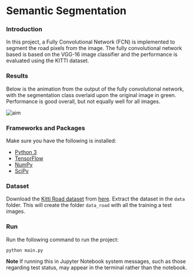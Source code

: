 # Semantic Segmentation
### Introduction
In this project, a Fully Convolutional Network (FCN) is implemented to segment the road pixels from the image. The fully convolutional network based is based on the VGG-16 image classifier and the performance is evaluated using the KITTI dataset.


### Results

Below is the animation from the output of the fully convolutional network, with the segmentation class overlaid upon the original image in green. Performance is good overall, but not equally well for all images.

![aim](./result/animation.gif)




### Frameworks and Packages
Make sure you have the following is installed:
 - [Python 3](https://www.python.org/)
 - [TensorFlow](https://www.tensorflow.org/)
 - [NumPy](http://www.numpy.org/)
 - [SciPy](https://www.scipy.org/)
 
### Dataset
Download the [Kitti Road dataset](http://www.cvlibs.net/datasets/kitti/eval_road.php) from [here](http://www.cvlibs.net/download.php?file=data_road.zip).  Extract the dataset in the `data` folder.  This will create the folder `data_road` with all the training a test images.


### Run
Run the following command to run the project:
```
python main.py
```

**Note** If running this in Jupyter Notebook system messages, such as those regarding test status, may appear in the terminal rather than the notebook.

